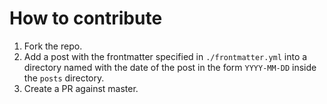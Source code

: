 # How to contribute
1. Fork the repo.
2. Add a post with the frontmatter specified in `./frontmatter.yml`
   into a directory named with the date of the post in the form `YYYY-MM-DD`
   inside the `posts` directory.
3. Create a PR against master.
